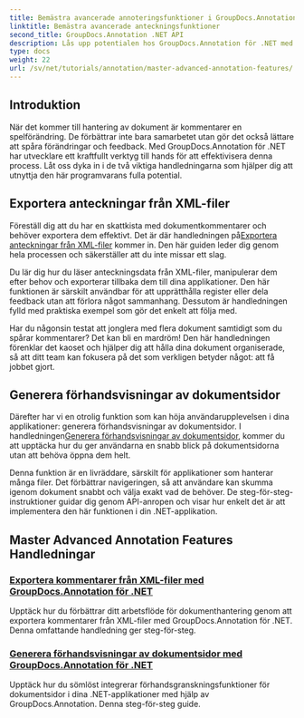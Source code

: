 ```yaml
---
title: Bemästra avancerade annoteringsfunktioner i GroupDocs.Annotation för .NET
linktitle: Bemästra avancerade anteckningsfunktioner
second_title: GroupDocs.Annotation .NET API
description: Lås upp potentialen hos GroupDocs.Annotation för .NET med självstudiekurser om att exportera XML-kommentarer och generera förhandsvisningar av dokumentsidor.
type: docs
weight: 22
url: /sv/net/tutorials/annotation/master-advanced-annotation-features/
---
```

## Introduktion

När det kommer till hantering av dokument är kommentarer en spelförändring. De förbättrar inte bara samarbetet utan gör det också lättare att spåra förändringar och feedback. Med GroupDocs.Annotation för .NET har utvecklare ett kraftfullt verktyg till hands för att effektivisera denna process. Låt oss dyka in i de två viktiga handledningarna som hjälper dig att utnyttja den här programvarans fulla potential.

## Exportera anteckningar från XML-filer

 Föreställ dig att du har en skattkista med dokumentkommentarer och behöver exportera dem effektivt. Det är där handledningen på[Exportera anteckningar från XML-filer](./export-annotations-from-xml-file/) kommer in. Den här guiden leder dig genom hela processen och säkerställer att du inte missar ett slag. 

Du lär dig hur du läser anteckningsdata från XML-filer, manipulerar dem efter behov och exporterar tillbaka dem till dina applikationer. Den här funktionen är särskilt användbar för att upprätthålla register eller dela feedback utan att förlora något sammanhang. Dessutom är handledningen fylld med praktiska exempel som gör det enkelt att följa med. 

Har du någonsin testat att jonglera med flera dokument samtidigt som du spårar kommentarer? Det kan bli en mardröm! Den här handledningen förenklar det kaoset och hjälper dig att hålla dina dokument organiserade, så att ditt team kan fokusera på det som verkligen betyder något: att få jobbet gjort.

## Generera förhandsvisningar av dokumentsidor

 Därefter har vi en otrolig funktion som kan höja användarupplevelsen i dina applikationer: generera förhandsvisningar av dokumentsidor. I handledningen[Generera förhandsvisningar av dokumentsidor](./generate-document-page-previews/), kommer du att upptäcka hur du ger användarna en snabb blick på dokumentsidorna utan att behöva öppna dem helt.

Denna funktion är en livräddare, särskilt för applikationer som hanterar många filer. Det förbättrar navigeringen, så att användare kan skumma igenom dokument snabbt och välja exakt vad de behöver. De steg-för-steg-instruktioner guidar dig genom API-anropen och visar hur enkelt det är att implementera den här funktionen i din .NET-applikation. 

## Master Advanced Annotation Features Handledningar
### [Exportera kommentarer från XML-filer med GroupDocs.Annotation för .NET](./export-annotations-from-xml-file/)
Upptäck hur du förbättrar ditt arbetsflöde för dokumenthantering genom att exportera kommentarer från XML-filer med GroupDocs.Annotation för .NET. Denna omfattande handledning ger steg-för-steg.
### [Generera förhandsvisningar av dokumentsidor med GroupDocs.Annotation för .NET](./generate-document-page-previews/)
Upptäck hur du sömlöst integrerar förhandsgranskningsfunktioner för dokumentsidor i dina .NET-applikationer med hjälp av GroupDocs.Annotation. Denna steg-för-steg guide.
